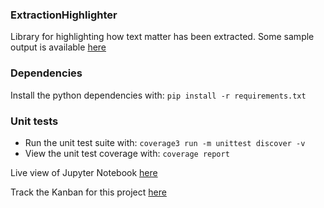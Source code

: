 ### ExtractionHighlighter
Library for highlighting how text matter has been extracted. Some sample output is available [here]( https://debrief.github.io/ExtractionHighlighter/)

### Dependencies

Install the python dependencies with: `pip install -r requirements.txt`

### Unit tests

* Run the unit test suite with:  `coverage3 run -m unittest discover -v`
* View the unit test coverage with: `coverage report`

Live view of Jupyter Notebook [here](https://mybinder.org/v2/gh/debrief/ExtractionHighlighter/master)

Track the Kanban for this project [here](https://github.com/debrief/ExtractionHighlighter/projects/1)
